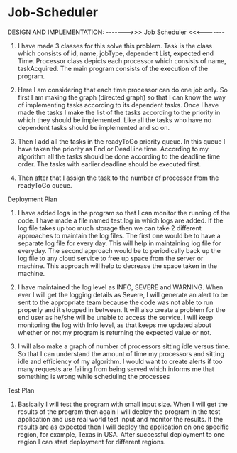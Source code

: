 # Job-Scheduler
DESIGN AND IMPLEMENTATION:
------->>> Job Scheduler <<<-------
1) I have made 3 classes for this solve this problem. Task is the class which consists of id, name, jobType, dependent List, expected end Time.
   Processor class depicts each processor which consists of name, taskAcquired. The main program consists of the execution of the program.

2) Here I am considering that each time processor can do one job only. So first I am making the graph (directed graph) so that I can know the
   way of implementing tasks according to its dependent tasks. Once I have made the tasks I make the list of the tasks according to the priority
   in which they should be implemented. Like all the tasks who have no dependent tasks should be implemented and so on.

3) Then I add all the tasks in the readyToGo priority queue. In this queue I have taken the priority as End or DeadLine time. According to
   my algorithm all the tasks should be done according to the deadline time order. The tasks with earlier deadline should be executed first.

4) Then after that I assign the task to the number of processor from the readyToGo queue.



Deployment Plan
1) I have added logs in the program so that I can monitor the running of the code.
   I have made a file named test.log in which logs are added. If the log file takes up too much storage then we can take 2 different approaches
   to maintain the log files. The first one would be to have a separate log file for every day. This will help in maintaining log file
   for everyday. The second approach would be to periodically back up the log file to any cloud service to free up space from the server or machine.
   This approach will help to decrease the space taken in the machine.

2) I have maintained the log level as INFO, SEVERE and WARNING. When ever I will get the logging details as Severe, I will generate an alert
   to be sent to the appropriate team because the code was not able to run properly and it stopped in between. It will also create a problem for the
   end user as he/she will be unable to access the service. I will keep monitoring the log with Info level, as that keeps me updated about whether or not
   my program is returning the expected value or not.

3) I will also make a graph of number of processors sitting idle versus time. So that I can understand the amount of time my processors and
   sitting idle and efficiency of my algorithm. I would want to create alerts if too many requests are failing from being served which informs
   me that something is wrong while scheduling the processes

Test Plan
1) Basically I will test the program with small input size. When I will get the results of the program then again
   I will deploy the program in the test application and use real world test input and monitor the results. If the results are as expected
   then I will deploy the application on one specific region, for example, Texas in USA. After successful
   deployment to one region I can start deployment for different regions.